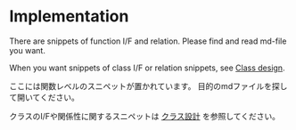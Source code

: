 # Implementation
There are snippets of function I/F and relation.
Please find and read md-file you want.

When you want snippets of class I/F or relation snippets, see [Class design](../class-design).

ここには関数レベルのスニペットが置かれています。
目的のmdファイルを探して開いてください。

クラスのI/Fや関係性に関するスニペットは [クラス設計](../class-design) を参照してください。
